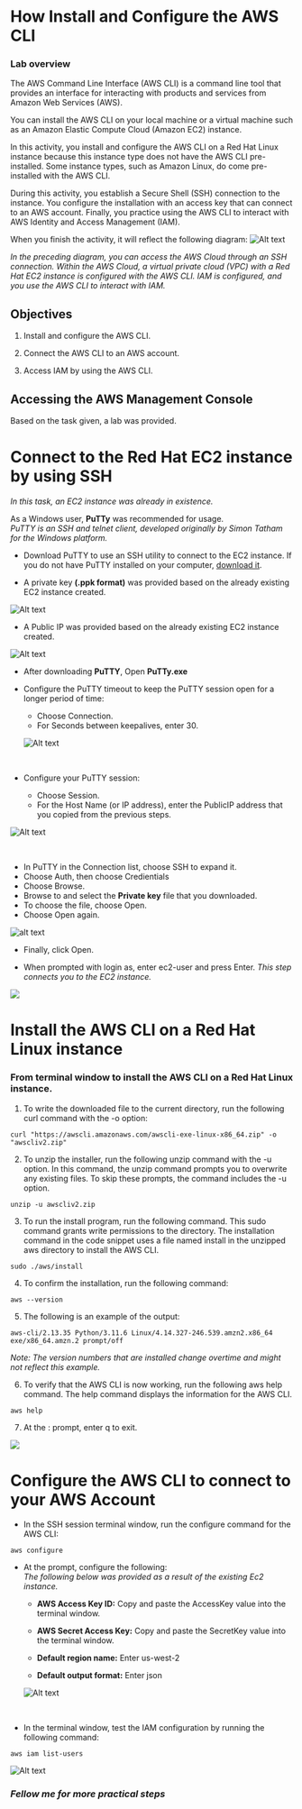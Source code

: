 # How Install and Configure the AWS CLI

### Lab overview
The AWS Command Line Interface (AWS CLI) is a command line tool that provides an interface for interacting with products and services from Amazon Web Services (AWS).

You can install the AWS CLI on your local machine or a virtual machine such as an Amazon Elastic Compute Cloud (Amazon EC2) instance.

In this activity, you install and configure the AWS CLI on a Red Hat Linux instance because this instance type does not have the AWS CLI pre-installed. Some instance types, such as Amazon Linux, do come pre-installed with the AWS CLI. 

During this activity, you establish a Secure Shell (SSH) connection to the instance. You configure the installation with an access key that can connect to an AWS account. Finally, you practice using the AWS CLI to interact with AWS Identity and Access Management (IAM).

When you finish the activity, it will reflect the following diagram:
![Alt text](image.png)

_In the preceding diagram, you can access the AWS Cloud through an SSH connection. Within the AWS Cloud, a virtual private cloud (VPC) with a Red Hat EC2 instance is configured with the AWS CLI. IAM is configured, and you use the AWS CLI to interact with IAM._

## Objectives

1. Install and configure the AWS CLI.

1. Connect the AWS CLI to an AWS account.

1. Access IAM by using the AWS CLI.

## Accessing the AWS Management Console
Based on the task given, a lab was provided.

# Connect to the Red Hat EC2 instance by using SSH 

_In this task, an EC2 instance was already in existence._

As a Windows user, **PuTTy** was recommended for usage.<br>
_PuTTY is an SSH and telnet client, developed originally by Simon Tatham for the Windows platform._

* Download PuTTY to use an SSH utility to connect to the EC2 instance. If you do not have PuTTY installed on your computer, [download it](https://www.chiark.greenend.org.uk/~sgtatham/putty/latest.html).

- A private key **(.ppk format)** was provided based on the already existing EC2 instance created.

![Alt text](<p-key.png>)
 
- A Public IP was provided based on the already existing EC2 instance created.

![Alt text](<acce.png>)

- After downloading **PuTTY**, Open **PuTTy.exe**

- Configure the PuTTY timeout to keep the PuTTY session open for a longer period of time:
  * Choose Connection.
  * For Seconds between keepalives, enter 30.

  ![Alt text](<Screenshot 2023-11-15 153913.png>)
  
  <br>

- Configure your PuTTY session:

  * Choose Session.
  * For the Host Name (or IP address), enter the PublicIP address that you copied from the previous steps.


![Alt text](<Screenshot 2023-11-15 152629.png>) 

<Br>

* In PuTTY in the Connection list, choose SSH to expand it.
* Choose Auth, then choose Credientials
* Choose Browse.
* Browse to and select the **Private key** file that you downloaded.
* To choose the file, choose Open.
* Choose Open again.

![alt text](<Screenshot 2023-11-15 153636.png>)

- Finally, click Open.

- When prompted with login as, enter ec2-user and press Enter.
_This step connects you to the EC2 instance._

![](<Screenshot 2023-11-15 155536.png>)

# Install the AWS CLI on a Red Hat Linux instance

### From terminal window to install the AWS CLI on a Red Hat Linux instance.

1. To write the downloaded file to the current directory, run the following curl command with the -o option:

```
curl "https://awscli.amazonaws.com/awscli-exe-linux-x86_64.zip" -o "awscliv2.zip"
```

2. To unzip the installer, run the following unzip command with the -u option. In this command, the unzip command prompts you to overwrite any existing files. To skip these prompts, the command includes the -u option.

```
unzip -u awscliv2.zip
```

3. To run the install program, run the following command. This sudo command grants write permissions to the directory. The installation command in the code snippet uses a file named install in the unzipped aws directory to install the AWS CLI. 

```
sudo ./aws/install
```

4. To confirm the installation, run the following command:
```
aws --version
```

5. The following is an example of the output:
```
aws-cli/2.13.35 Python/3.11.6 Linux/4.14.327-246.539.amzn2.x86_64  exe/x86_64.amzn.2 prompt/off
```
_Note: The version numbers that are installed change overtime and might not reflect this example._

6. To verify that the AWS CLI is now working, run the following aws help command. The help command displays the information for the AWS CLI.
```
aws help
```
7. At the : prompt, enter q to exit.

![](<Screenshot 2023-11-15 161330.png>)
<br>

# Configure the AWS CLI to connect to your AWS Account

- In the SSH session terminal window, run the configure command for the AWS CLI:
```
aws configure
```

- At the prompt, configure the following:<br>
_The following below was provided as a result of the existing Ec2 instance._
  * **AWS Access Key ID:**  Copy and paste the AccessKey value into the terminal window. 

  * **AWS Secret Access Key:** Copy and paste the SecretKey value into the terminal window.

  * **Default region name:** Enter us-west-2

  * **Default output format:** Enter json

  ![Alt text](<Screenshot 2023-11-15 162106.png>)

  <br>

- In the terminal window, test the IAM configuration by running the following command:
```
aws iam list-users
```
 ![Alt text](<Screenshot 2023-11-15 162347.png>)

### _Fellow me for more practical steps_

